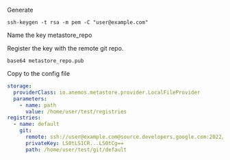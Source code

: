 
Generate 

`ssh-keygen -t rsa -m pem -C "user@example.com"`

Name the key metastore_repo


Register the key with the remote git repo.

`base64 metastore_repo.pub`


Copy to the config file

```yaml
storage:
  providerClass: io.anemos.metastore.provider.LocalFileProvider
  parameters:
    - name: path
      value: /home/user/test/registries
registries:
  - name: default
    git:
      remote: ssh://user@example.com@source.developers.google.com:2022/p/example-project/r/example-repo
      privateKey: LS0tLS1CR...LS0tCg==
      path: /home/user/test/git/default
```